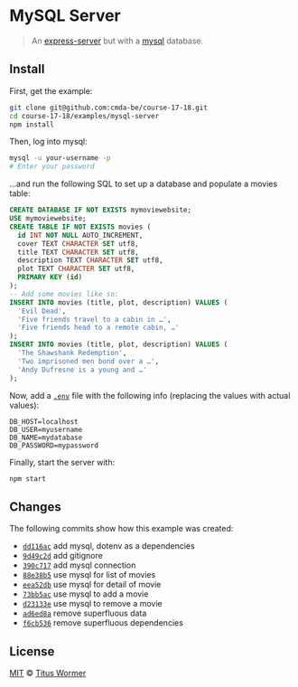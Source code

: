 # MySQL Server

> An [express-server][] but with a [mysql][] database.

## Install

First, get the example:

```bash
git clone git@github.com:cmda-be/course-17-18.git
cd course-17-18/examples/mysql-server
npm install
```

Then, log into mysql:

```sh
mysql -u your-username -p
# Enter your password
```

…and run the following SQL to set up a database and populate a movies table:

```sql
CREATE DATABASE IF NOT EXISTS mymoviewebsite;
USE mymoviewebsite;
CREATE TABLE IF NOT EXISTS movies (
  id INT NOT NULL AUTO_INCREMENT,
  cover TEXT CHARACTER SET utf8,
  title TEXT CHARACTER SET utf8,
  description TEXT CHARACTER SET utf8,
  plot TEXT CHARACTER SET utf8,
  PRIMARY KEY (id)
);
-- Add some movies like so:
INSERT INTO movies (title, plot, description) VALUES (
  'Evil Dead',
  'Five friends travel to a cabin in …',
  'Five friends head to a remote cabin, …'
);
INSERT INTO movies (title, plot, description) VALUES (
  'The Shawshank Redemption',
  'Two imprisoned men bond over a …',
  'Andy Dufresne is a young and …'
);
```

Now, add a [`.env`][dotenv] file with the following info (replacing the values
with actual values):

```text
DB_HOST=localhost
DB_USER=myusername
DB_NAME=mydatabase
DB_PASSWORD=mypassword
```

Finally, start the server with:

```bash
npm start
```

## Changes

The following commits show how this example was created:

*   [`dd116ac`](https://github.com/cmda-be/course-17-18/commit/dd116ac)
    add mysql, dotenv as a dependencies
*   [`9d49c2d`](https://github.com/cmda-be/course-17-18/commit/9d49c2d)
    add gitignore
*   [`390c717`](https://github.com/cmda-be/course-17-18/commit/390c717)
    add mysql connection
*   [`88e38b5`](https://github.com/cmda-be/course-17-18/commit/88e38b5)
    use mysql for list of movies
*   [`eea52db`](https://github.com/cmda-be/course-17-18/commit/eea52db)
    use mysql for detail of movie
*   [`73bb5ac`](https://github.com/cmda-be/course-17-18/commit/73bb5ac)
    use mysql to add a movie
*   [`d23133e`](https://github.com/cmda-be/course-17-18/commit/d23133e)
    use mysql to remove a movie
*   [`ad6ed8a`](https://github.com/cmda-be/course-17-18/commit/ad6ed8a)
    remove superfluous data
*   [`f6cb536`](https://github.com/cmda-be/course-17-18/commit/f6cb536)
    remove superfluous dependencies

## License

[MIT][] © [Titus Wormer][author]

[mit]: ../../license

[express-server]: ../express-server

[mysql]: https://www.mysql.com

[dotenv]: https://www.npmjs.com/package/dotenv

[author]: http://wooorm.com
